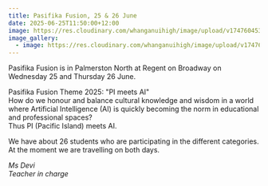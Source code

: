 ```yaml
---
title: Pasifika Fusion, 25 & 26 June
date: 2025-06-25T11:50:00+12:00
image: https://res.cloudinary.com/whanganuihigh/image/upload/v1747604532/Events/Pacifika_Fusion_2025.Screenshot_2025-05-19_094057.jpg
image_gallery:
  - image: https://res.cloudinary.com/whanganuihigh/image/upload/v1747604532/Events/Pacifika_Fusion_2025.Screenshot_2025-05-19_094057.jpg
---
```

Pasifika Fusion is in Palmerston North at Regent on Broadway on Wednesday 25 and Thursday 26 June.  
 
Pasifika Fusion Theme 2025:  "PI meets AI"  
How do we honour and balance cultural knowledge and wisdom in a world where Artificial Intelligence (AI) is quickly becoming the norm in educational and professional spaces?  
Thus PI (Pacific Island) meets AI.  

We have about 26 students who are participating in the different categories.  
At the moment we are travelling on both days.

*Ms Devi  
Teacher in charge*   

